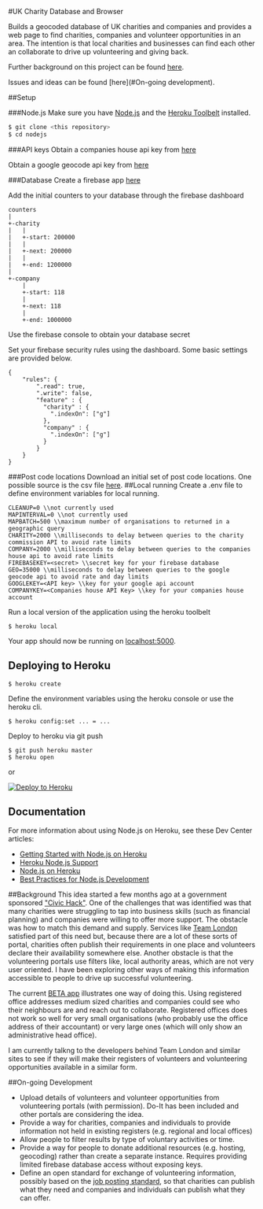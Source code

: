 #UK Charity Database and Browser

Builds a geocoded database of UK charities and companies and provides a web page to find charities, companies and volunteer opportunities in an area. The intention is that local charities and businesses can find each other an collaborate to drive up volunteering and giving back. 

Further background on this project can be found [here](#background).

Issues and ideas can be found [here](#On-going development).

##Setup

###Node.js
Make sure you have [Node.js](http://nodejs.org/) and the [Heroku Toolbelt](https://toolbelt.heroku.com/) installed.
```sh
$ git clone <this repository>
$ cd nodejs
```
###API keys
Obtain a companies house api key from [here](https://developer.companieshouse.gov.uk/api/docs/index/gettingStarted.html)

Obtain a google geocode api key from [here](https://developers.google.com/maps/documentation/javascript/get-api-key)

###Database
Create a firebase app [here](https://firebase.google.com/)

Add the initial counters to your database through the firebase dashboard

```
counters
|
+-charity
|   |
|   +-start: 200000
|   |
|   +-next: 200000
|   |
|   +-end: 1200000
|
+-company
    |
    +-start: 118
    |
    +-next: 118
    |
    +-end: 1000000
```
Use the firebase console to obtain your database secret

Set your firebase security rules using the dashboard. Some basic settings are provided below.

```
{
    "rules": {
        ".read": true,
        ".write": false,
        "feature" : {
          "charity" : {
            ".indexOn": ["g"]
          },
          "company" : {
            ".indexOn": ["g"]
          }
        }
    }
}
```
###Post code locations
Download an initial set of post code locations. One possible source is the csv file [here](https://www.freemaptools.com/download-uk-postcode-lat-lng.htm).
##Local running
Create a .env file to define environment variables for local running.

```
CLEANUP=0 \\not currently used
MAPINTERVAL=0 \\not currently used
MAPBATCH=500 \\maximum number of organisations to returned in a geographic query
CHARITY=2000 \\milliseconds to delay between queries to the charity commission API to avoid rate limits
COMPANY=2000 \\milliseconds to delay between queries to the companies house api to avoid rate limits
FIREBASEKEY=<secret> \\secret key for your firebase database
GEO=35000 \\milliseconds to delay between queries to the google geocode api to avoid rate and day limits
GOOGLEKEY=<API key> \\key for your google api account
COMPANYKEY=<Companies house API Key> \\key for your companies house account
```
Run a local version of the application using the heroku toolbelt

```
$ heroku local
```

Your app should now be running on [localhost:5000](http://localhost:5000/).

## Deploying to Heroku

```
$ heroku create
```

Define the environment variables using the heroku console or use the heroku cli.

```
$ heroku config:set ... = ...
```

Deploy to heroku via git push

```
$ git push heroku master
$ heroku open
```
or

[![Deploy to Heroku](https://www.herokucdn.com/deploy/button.png)](https://heroku.com/deploy)

## Documentation

For more information about using Node.js on Heroku, see these Dev Center articles:

- [Getting Started with Node.js on Heroku](https://devcenter.heroku.com/articles/getting-started-with-nodejs)
- [Heroku Node.js Support](https://devcenter.heroku.com/articles/nodejs-support)
- [Node.js on Heroku](https://devcenter.heroku.com/categories/nodejs)
- [Best Practices for Node.js Development](https://devcenter.heroku.com/articles/node-best-practices)

##Background
This idea started a few months ago at a government sponsored ["Civic Hack"](https://www.gov.uk/government/news/cabinet-office-holds-the-first-ever-uk-job-hack). One of the challenges that was identified was that many charities were struggling to tap into business skills (such as financial planning) and companies were willing to offer more support. The obstacle was how to match this demand and supply. Services like [Team London](http://volunteerteam.london.gov.uk/) satisfied part of this need but, because there are a lot of these sorts of portal, charities often publish their requirements in one place and volunteers declare their availability somewhere else. Another obstacle is that the volunteering portals use filters like, local authority areas, which are not very user oriented. I have been exploring other ways of making this information accessible to people to drive up successful volunteering.

The current [BETA app](ukcharity.herokuapp.com) illustrates one way of doing this. Using registered office addresses medium sized charities and companies could see who their neighbours are and reach out to collaborate. Registered offices does not work so well for very small organisations (who probably use the office address of their accountant) or very large ones (which will only show an administrative head office).

I am currently talkng to the developers behind Team London and similar sites to see if they will make their registers of volunteers and volunteering opportunities available in a similar form.

##On-going Development
- Upload details of volunteers and volunteer opportunities from volunteering portals (with permission). Do-It has been included and other portals are considering the idea.
- Provide a way for charities, companies and individuals to provide information not held in existing registers (e.g. regional and local offices)
- Allow people to filter results by type of voluntary activities or time.
- Provide a way for people to donate additional resources (e.g. hosting, geocoding) rather than create a separate instance. Requires providing limited firebase database access without exposing keys.
- Define an open standard for exchange of volunteering information, possibly based on the [job posting standard](https://schema.org/JobPosting), so that charities can publish what they need and companies and individuals can publish what they can offer.
